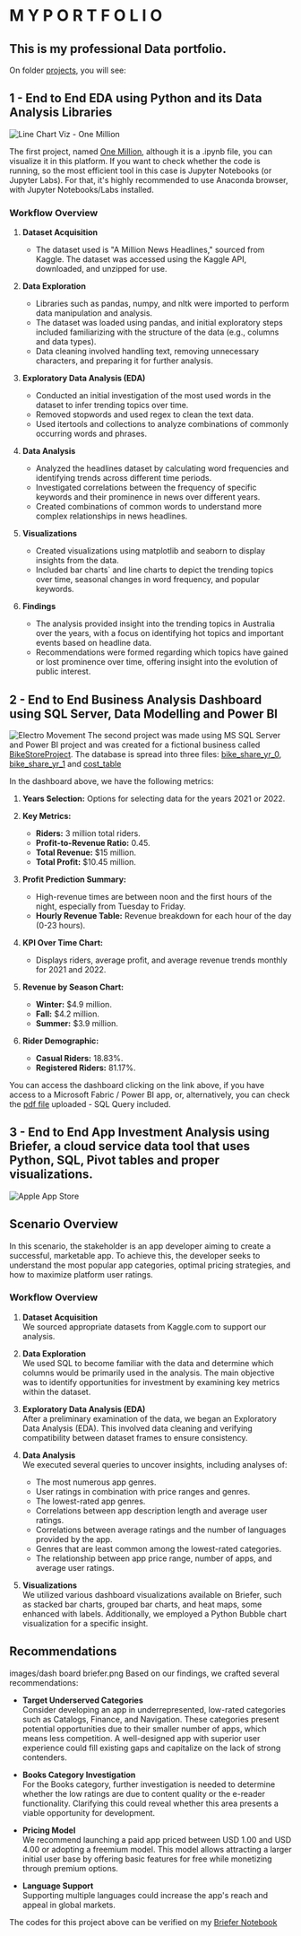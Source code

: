 # **M Y    P O R T F O L I O**


## This is my professional Data portfolio. 

On folder [projects](./projects/), you will see:

## **1** - End to End EDA using Python and its Data Analysis Libraries
![Line Chart Viz - One Million](./images/Screenshot%20One%20Million%20Headlines.png)

The first project, named [One Million](./projects/One-Million-08082024.ipynb), although it is a .ipynb file, you can visualize it in this platform. 
If you want to check whether the code is running, so the most efficient tool in this case is Jupyter Notebooks (or Jupyter Labs). 
For that, it's highly recommended to use Anaconda browser, with Jupyter Notebooks/Labs installed. 

### Workflow Overview

1. **Dataset Acquisition**  
   - The dataset used is "A Million News Headlines," sourced from Kaggle. The dataset was accessed using the Kaggle API, downloaded, and unzipped for use.

2. **Data Exploration**  
   - Libraries such as pandas, numpy, and nltk were imported to perform data manipulation and analysis.
   - The dataset was loaded using pandas, and initial exploratory steps included familiarizing with the structure of the data (e.g., columns and data types).
   - Data cleaning involved handling text, removing unnecessary characters, and preparing it for further analysis.

3. **Exploratory Data Analysis (EDA)**  
   - Conducted an initial investigation of the most used words in the dataset to infer trending topics over time.
   - Removed stopwords and used regex to clean the text data.
   - Used itertools and collections to analyze combinations of commonly occurring words and phrases.

4. **Data Analysis**  
   - Analyzed the headlines dataset by calculating word frequencies and identifying trends across different time periods.
   - Investigated correlations between the frequency of specific keywords and their prominence in news over different years.
   - Created combinations of common words to understand more complex relationships in news headlines.

5. **Visualizations**  
   - Created visualizations using matplotlib and seaborn to display insights from the data.
   - Included bar charts` and line charts to depict the trending topics over time, seasonal changes in word frequency, and popular keywords.

6. **Findings**  
   - The analysis provided insight into the trending topics in Australia over the years, with a focus on identifying hot topics and important events based on headline data.
   - Recommendations were formed regarding which topics have gained or lost prominence over time, offering insight into the evolution of public interest.



## **2** - End to End Business Analysis Dashboard using SQL Server, Data Modelling and Power BI
![Electro Movement ](./images/Screenshot%20Dashboard%20PBI.png)
The second project was made using MS SQL Server and Power BI project and was created for a fictional business called [BikeStoreProject](https://app.powerbi.com/groups/me/reports/442ff52a-57b7-450b-938c-cf1c5b04866b?pbi_source=desktop). The database is spread into three files: [bike_share_yr_0](./miscelaneous/bike_share_yr_0.csv), [bike_share_yr_1](./miscelaneous/bike_share_yr_1.csv) and [cost_table](./miscelaneous/cost_table.csv)  

In the dashboard above, we have the following metrics:

1. **Years Selection:** Options for selecting data for the years 2021 or 2022.

2. **Key Metrics:**
   - **Riders:** 3 million total riders.
   - **Profit-to-Revenue Ratio:** 0.45.
   - **Total Revenue:** $15 million.
   - **Total Profit:** $10.45 million.

3. **Profit Prediction Summary:**
   - High-revenue times are between noon and the first hours of the night, especially from Tuesday to Friday.
   - **Hourly Revenue Table:** Revenue breakdown for each hour of the day (0-23 hours).

4. **KPI Over Time Chart:**
   - Displays riders, average profit, and average revenue trends monthly for 2021 and 2022.

5. **Revenue by Season Chart:**
   - **Winter:** $4.9 million.
   - **Fall:** $4.2 million.
   - **Summer:** $3.9 million.

6. **Rider Demographic:**
   - **Casual Riders:** 18.83%.
   - **Registered Riders:** 81.17%.
     
You can access the dashboard clicking on the link above, if you have access to a Microsoft Fabric / Power BI app, or, alternatively, you can check the [pdf file](./miscelaneous/BikeStoreProject.pdf) uploaded - SQL Query included.

## **3** - End to End App Investment Analysis using Briefer, a cloud service data tool that uses Python, SQL, Pivot tables and proper visualizations.
![Apple App Store](./images/dash%20board%20briefer.png)
## Scenario Overview

In this scenario, the stakeholder is an app developer aiming to create a successful, marketable app. To achieve this, the developer seeks to understand the most popular app categories, optimal pricing strategies, and how to maximize platform user ratings.

### Workflow Overview

1. **Dataset Acquisition**  
   We sourced appropriate datasets from Kaggle.com to support our analysis.

2. **Data Exploration**  
   We used SQL to become familiar with the data and determine which columns would be primarily used in the analysis. The main objective was to identify opportunities for investment by examining key metrics within the dataset.

3. **Exploratory Data Analysis (EDA)**  
   After a preliminary examination of the data, we began an Exploratory Data Analysis (EDA). This involved data cleaning and verifying compatibility between dataset frames to ensure consistency.

4. **Data Analysis**  
   We executed several queries to uncover insights, including analyses of:
   - The most numerous app genres.
   - User ratings in combination with price ranges and genres.
   - The lowest-rated app genres.
   - Correlations between app description length and average user ratings.
   - Correlations between average ratings and the number of languages provided by the app.
   - Genres that are least common among the lowest-rated categories.
   - The relationship between app price range, number of apps, and average user ratings.

5. **Visualizations**  
   We utilized various dashboard visualizations available on Briefer, such as stacked bar charts, grouped bar charts, and heat maps, some enhanced with labels. Additionally, we employed a Python Bubble chart visualization for a specific insight.

## Recommendations
images/dash board briefer.png
Based on our findings, we crafted several recommendations:

- **Target Underserved Categories**  
  Consider developing an app in underrepresented, low-rated categories such as Catalogs, Finance, and Navigation. These categories present potential opportunities due to their smaller number of apps, which means less competition. A well-designed app with superior user experience could fill existing gaps and capitalize on the lack of strong contenders.

- **Books Category Investigation**  
  For the Books category, further investigation is needed to determine whether the low ratings are due to content quality or the e-reader functionality. Clarifying this could reveal whether this area presents a viable opportunity for development.

- **Pricing Model**  
  We recommend launching a paid app priced between USD 1.00 and USD 4.00 or adopting a freemium model. This model allows attracting a larger initial user base by offering basic features for free while monetizing through premium options.

- **Language Support**  
  Supporting multiple languages could increase the app's reach and appeal in global markets.

The codes for this project above can be verified on my [Briefer Notebook](https://app.briefer.cloud/workspaces/8e23a509-d51f-4fdc-8dba-6d98d0b0638e/documents/b6e1ba5f-b7d0-474a-ac20-8dc73d6724a6/notebook) 
